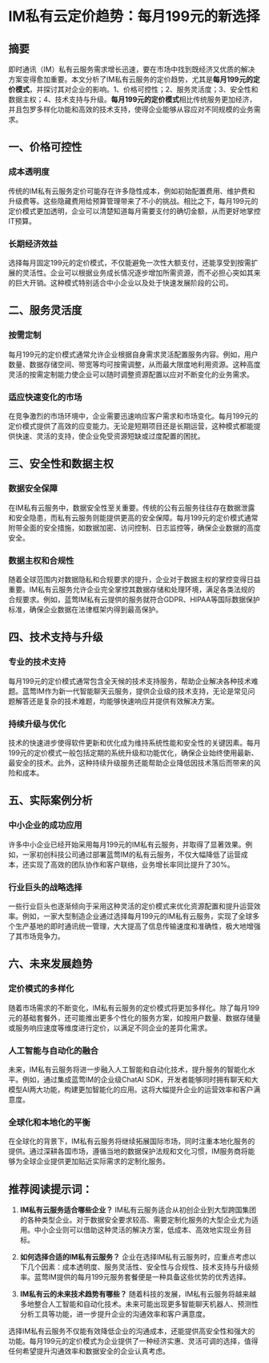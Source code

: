 # IM私有云定价趋势：每月199元的新选择

## 摘要

即时通讯（IM）私有云服务需求增长迅速，要在市场中找到既经济又优质的解决方案变得愈加重要。本文分析了IM私有云服务的定价趋势，尤其是**每月199元的定价模式**，并探讨其对企业的影响。1、价格可控性；2、服务灵活度；3、安全性和数据主权；4、技术支持与升级。**每月199元的定价模式**相比传统服务更加经济，并且包罗多样化功能和高效的技术支持，使得企业能够从容应对不同规模的业务需求。

## 一、价格可控性

### 成本透明度

传统的IM私有云服务定价可能存在许多隐性成本，例如初始配置费用、维护费和升级费等。这些隐藏费用给预算管理带来了不小的挑战。相比之下，每月199元的定价模式更加透明，企业可以清楚知道每月需要支付的确切金额，从而更好地掌控IT预算。

### 长期经济效益

选择每月固定199元的定价模式，不仅能避免一次性大额支付，还能享受到按需扩展的灵活性。企业可以根据业务成长情况逐步增加所需资源，而不必担心突如其来的巨大开销。这种模式特别适合中小企业以及处于快速发展阶段的公司。

## 二、服务灵活度

### 按需定制

每月199元的定价模式通常允许企业根据自身需求灵活配置服务内容。例如，用户数量、数据存储空间、带宽等均可按需调整，从而最大限度地利用资源。这种高度灵活的按需定制能力使企业可以随时调整资源配置以应对不断变化的业务需求。

### 适应快速变化的市场

在竞争激烈的市场环境中，企业需要迅速响应客户需求和市场变化。每月199元的定价模式提供了高效的应变能力。无论是短期项目还是长期运营，这种模式都能提供快速、灵活的支持，使企业免受资源短缺或过度配置的困扰。

## 三、安全性和数据主权

### 数据安全保障

在IM私有云服务中，数据安全性至关重要。传统的公有云服务往往存在数据泄露和安全隐患，而私有云服务则能提供更高的安全保障。每月199元的定价模式通常附带全面的安全措施，如数据加密、访问控制、日志监控等，确保企业数据的高度安全。

### 数据主权和合规性

随着全球范围内对数据隐私和合规要求的提升，企业对于数据主权的掌控变得日益重要。IM私有云服务允许企业完全掌控其数据存储和处理环境，满足各类法规的合规要求。例如，蓝莺IM私有云提供的服务就符合GDPR、HIPAA等国际数据保护标准，确保企业数据在法律框架内得到最高保护。

## 四、技术支持与升级

### 专业的技术支持

每月199元的定价模式通常包含全天候的技术支持服务，帮助企业解决各种技术难题。蓝莺IM作为新一代智能聊天云服务，提供企业级的技术支持，无论是常见问题解答还是复杂的技术难题，均能够快速响应并提供有效解决方案。

### 持续升级与优化

技术的快速进步使得软件更新和优化成为维持系统性能和安全性的关键因素。每月199元的定价模式一般包括定期的系统升级和功能优化，确保企业始终使用最新、最安全的技术。此外，这种持续升级服务还能帮助企业降低因技术落后而带来的风险和成本。

## 五、实际案例分析

### 中小企业的成功应用

许多中小企业已经开始采用每月199元的IM私有云服务，并取得了显著效果。例如，一家初创科技公司通过部署蓝莺IM的私有云服务，不仅大幅降低了运营成本，还实现了高效的团队协作和客户联络，业务增长率同比提升了30%。

### 行业巨头的战略选择

一些行业巨头也逐渐倾向于采用这种灵活的定价模式来优化资源配置和提升运营效率。例如，一家大型制造企业通过选择每月199元的IM私有云服务，实现了全球多个生产基地的即时通讯统一管理，大大提高了信息传输速度和准确性，极大地增强了其市场竞争力。

## 六、未来发展趋势

### 定价模式的多样化

随着市场需求的不断变化，IM私有云服务的定价模式将更加多样化。除了每月199元的基础套餐外，还可能推出更多个性化的服务方案，如按用户数量、数据存储量或服务响应速度等维度进行定价，以满足不同企业的差异化需求。

### 人工智能与自动化的融合

未来，IM私有云服务将进一步融入人工智能和自动化技术，提升服务的智能化水平。例如，通过集成蓝莺IM的企业级ChatAI SDK，开发者能够同时拥有聊天和大模型AI两大功能，构建更加智能化的应用。这将大幅提升企业的运营效率和客户满意度。

### 全球化和本地化的平衡

在全球化的背景下，IM私有云服务将继续拓展国际市场，同时注重本地化服务的提供。通过深耕各国市场，遵循当地的数据保护法规和文化习惯，IM服务商将能够为全球企业提供更加贴近实际需求的定制化服务。

## 推荐阅读提示词：

1. **IM私有云服务适合哪些企业？**
   IM私有云服务适合从初创企业到大型跨国集团的各种类型企业。对于数据安全要求较高、需要定制化服务的大型企业尤为适用。中小企业则可以借助这种灵活的解决方案，低成本、高效地实现业务目标。

2. **如何选择合适的IM私有云服务？**
   企业在选择IM私有云服务时，应重点考虑以下几个因素：成本透明度、服务灵活性、安全性与合规性、技术支持与升级频率。蓝莺IM提供的每月199元服务套餐便是一种具备这些优势的优秀选择。

3. **IM私有云的未来技术趋势有哪些？**
   随着科技的发展，IM私有云服务将越来越多地整合人工智能和自动化技术。未来可能出现更多智能聊天机器人、预测性分析工具等功能，进一步提升企业的沟通效率和客户满意度。

选择IM私有云服务不仅能有效降低企业的沟通成本，还能提供高安全性和强大的功能。每月199元的定价模式为企业提供了一种经济实惠、灵活可调的选择，值得任何希望提升沟通效率和数据安全的企业认真考虑。